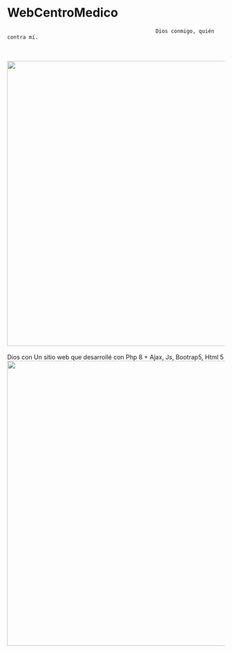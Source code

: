 # WebCentroMedico
                                                    Dios conmigo, quién contra mí.
<br>
<!--<img src="https://github.com/testTPU/1/blob/main/logo-en-blanco.png?raw=true">-->
<br>
<div id="header" align="center">
    <img src="https://i.giphy.com/media/bGgsc5mWoryfgKBx1u/giphy.webp" width="660">
</div>
<br>
                        Dios con  Un sitio web que desarrollé con Php 8 + Ajax, Js, Bootrap5, Html 5
<br>
<div id="header" align="center">
    <img src="https://i.giphy.com/media/qgQUggAC3Pfv687qPC/giphy.webp" width="660"/ autoplay>
</div>
